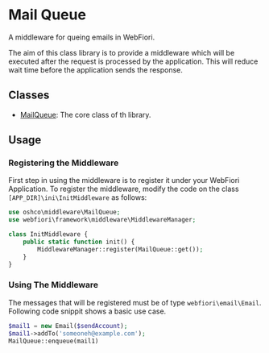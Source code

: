 # Mail Queue
A middleware for queing emails in WebFiori.

The aim of this class library is to provide a middleware which will be executed after the request is processed by the application. This will reduce wait time before the application sends the response.

## Classes
* [MailQueue](https://github.com/OSHCO/mail-queue/blob/main/oshco/middleware/MailQueue.php): The core class of th library.

## Usage

### Registering the Middleware

First step in using the middleware is to register it under your WebFiori Application. To register the middleware, modify the code on the class `[APP_DIR]\ini\InitMiddleware` as follows:

``` php
use oshco\middleware\MailQueue;
use webfiori\framework\middleware\MiddlewareManager;

class InitMiddleware {
    public static function init() {
        MiddlewareManager::register(MailQueue::get());
    }
}
```

### Using The Middleware

The messages that will be registered must be of type `webfiori\email\Email`. Following code snippit shows a basic use case.

``` php
$mail1 = new Email($sendAccount);
$mail1->addTo('someoneh@example.com');
MailQueue::enqueue(mail1)
```
